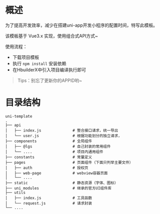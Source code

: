 # 概述
为了提高开发效率，减少在搭建uni-app开发小程序的配置时间，特写此模板。

该模板基于 Vue3.x 实现，使用组合式API方式~

使用流程：

- 下载项目模板
- 执行 `npm install` 安装依赖
- 在HbuilderX中引入项目编译执行即可
> Tips：别忘了更新你的APPID哟~

# 目录结构
```
uni-template
.
├── api
│   ├── index.js              # 整合接口请求，统一导出   
│   └── user.js               # 根据功能划分的独立请求，
├── components                # 全局组件
│   ├── @lgs                  # 自己封装的常用组件
│   └── ....                  # 项目内通用组件
├── constants                 # 常量定义
├── pages                     # 页面组件（下面只列举主要文件）
│   ├── auth                  # 授权页
│   ├── web-page              # webview容器页面
│   └── ....
├── static                    # 静态资源（字体、图标）
├── uni_modules               # 继承的官方UI组件库
├── utils
│   ├── index.js              # 工具函数
│   └── request.js            # 请求封装
└── ....

```